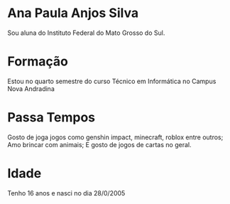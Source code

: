 # Ana Paula Anjos Silva
Sou aluna do Instituto Federal do Mato Grosso do Sul.
# Formação
Estou no quarto semestre do curso Técnico em Informática
no Campus Nova Andradina
# Passa Tempos
Gosto de joga jogos como genshin impact, minecraft, roblox entre outros;
Amo brincar com animais;
E gosto de jogos de cartas no geral.
# Idade
Tenho 16 anos e nasci no dia 28/0/2005
